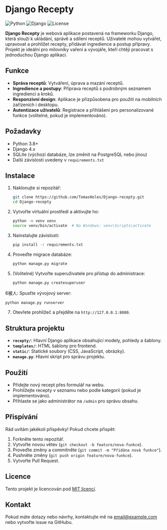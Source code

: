 # Django Recepty

![Python](https://img.shields.io/badge/Python-3.8%2B-blue)
![Django](https://img.shields.io/badge/Django-4.x-green)
![License](https://img.shields.io/badge/license-MIT-orange)

**Django Recepty** je webová aplikace postavená na frameworku Django, která slouží k ukládání, správě a sdílení receptů. Uživatelé mohou vytvářet, upravovat a prohlížet recepty, přidávat ingredience a postup přípravy. Projekt je ideální pro milovníky vaření a vývojáře, kteří chtějí pracovat s jednoduchou Django aplikací.

## Funkce
- **Správa receptů**: Vytváření, úprava a mazání receptů.
- **Ingredience a postupy**: Příprava receptů s podrobným seznamem ingrediencí a kroků.
- **Responzivní design**: Aplikace je přizpůsobena pro použití na mobilních zařízeních i desktopu.
- **Autentizace uživatelů**: Registrace a přihlášení pro personalizované funkce (volitelné, pokud je implementováno).

## Požadavky
- Python 3.8+
- Django 4.x
- SQLite (výchozí databáze, lze změnit na PostgreSQL nebo jinou)
- Další závislosti uvedeny v `requirements.txt`

## Instalace

1. Naklonujte si repozitář:
   ```bash
   git clone https://github.com/TomasHoles/Django-recepty.git
   cd Django-recepty
   ```

2. Vytvořte virtuální prostředí a aktivujte ho:
   ```bash
   python -m venv venv
   source venv/bin/activate  # Na Windows: venv\Scripts\activate
   ```

3. Nainstalujte závislosti:
   ```bash
   pip install -r requirements.txt
   ```

4. Proveďte migrace databáze:
   ```bash
   python manage.py migrate
   ```

5. (Volitelné) Vytvořte superuživatele pro přístup do administrace:
   ```bash
   python manage.py createsuperuser
   ```

6被人: Spusťte vývojový server:
   ```bash
   python manage.py runserver
   ```

7. Otevřete prohlížeč a přejděte na `http://127.0.0.1:8000`.

## Struktura projektu
- **`recepty/`**: Hlavní Django aplikace obsahující modely, pohledy a šablony.
- **`templates/`**: HTML šablony pro frontend.
- **`static/`**: Statické soubory (CSS, JavaScript, obrázky).
- **`manage.py`**: Hlavní skript pro správu projektu.

## Použití
- Přidejte nový recept přes formulář na webu.
- Prohlížejte recepty v seznamu nebo podle kategorií (pokud je implementováno).
- Přihlaste se jako administrátor na `/admin` pro správu obsahu.

## Přispívání
Rád uvítám jakékoli příspěvky! Pokud chcete přispět:
1. Forkněte tento repozitář.
2. Vytvořte novou větev (`git checkout -b feature/nova-funkce`).
3. Proveďte změny a commitněte (`git commit -m "Přidána nová funkce"`).
4. Pushněte změny (`git push origin feature/nova-funkce`).
5. Vytvořte Pull Request.

## Licence
Tento projekt je licencován pod [MIT licencí](LICENSE).

## Kontakt
Pokud máte dotazy nebo návrhy, kontaktujte mě na [email@example.com](mailto:email@example.com) nebo vytvořte issue na GitHubu.
